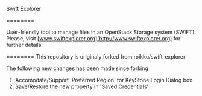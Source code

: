 Swift Explorer 

========

User-friendly tool to manage files in an OpenStack Storage system (SWIFT). Please, visit [www.swiftexplorer.org](http://www.swiftexplorer.org) for further details.

========
This repository is originaly forked from roikku/swift-explorer

The following new changes has been made since forking
1) Accomodate/Support 'Preferred Region' for KeyStone Login Dialog box
2) Save/Restore the new property in 'Saved Credentials'
